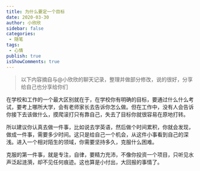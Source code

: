 ```yaml
---
title: 为什么要定一个目标
date: 2020-03-30
author: 小欣欣
sidebar: false
categories:
 - 随笔
tags:
 - 心情
publish: true
isShowComments: true
---
```


> 以下内容摘自与@小欣欣的聊天记录，整理并做部分修改，说的很好，分享给自己也分享给你们

<!-- more -->

在学校和工作的一个最大区别就在于，在学校你有明确的目标，要通过什么什么考试，要考上哪所大学，会有老师家长去告诉你怎么做。但在工作中，没有人会告诉你接下去该做什么，摸爬滚打只有靠自己，失去了目标你就很容易在原地打转。

所以建议你认真去做一件事，比如说去学英语，然后做个时间累积，你就会发现，做成一件事，需要多少时间。这只是给自己一个机会，从这件小事看到自己的深浅。进入一个相对陌生的领域，你需要坚持多久，克服什么困难。

克服的第一件事，就是专注，自律，要精力充沛，不像你投资一个项目，只听见水声泛起涟漪，却不见任何痕迹。这也算是小付出，大回报的事情了。

